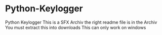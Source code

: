 # Python-Keylogger
Python Keylogger
This is a SFX Archiv
the right readme file is in the Archiv
You must extract this into downloads
This can only work on windows
